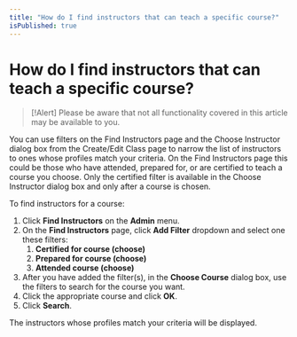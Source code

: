```yaml
---
title: "How do I find instructors that can teach a specific course?"
isPublished: true
---
```


# How do I find instructors that can teach a specific course?

> [!Alert] Please be aware that not all functionality covered in this article may be available to you.

You can use filters on the Find Instructors page and the Choose Instructor dialog box from the Create/Edit Class page to narrow the list of instructors to ones whose profiles match your criteria. On the Find Instructors page this could be those who have attended, prepared for, or are certified to teach a course you choose. Only the certified filter is available in the Choose Instructor dialog box and only after a course is chosen. 

To find instructors for a course:
1. Click **Find Instructors** on the **Admin** menu. 
1. On the **Find Instructors** page, click **Add Filter** dropdown and select one these filters:
     1. **Certified for course (choose)**
     1. **Prepared for course (choose)**
     1. **Attended course (choose)**
1. After you have added the filter(s), in the **Choose Course** dialog box, use the filters to search for the course you want. 
1. Click the appropriate course and click **OK**. 
1. Click **Search**.

The instructors whose profiles match your criteria will be displayed.

